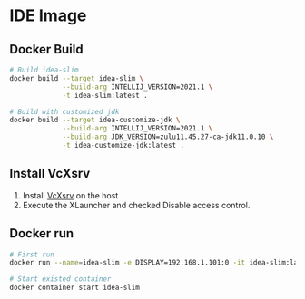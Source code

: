 # IDE Image

## Docker Build
```bash
# Build idea-slim
docker build --target idea-slim \
             --build-arg INTELLIJ_VERSION=2021.1 \
             -t idea-slim:latest .

# Build with customized jdk
docker build --target idea-customize-jdk \
             --build-arg INTELLIJ_VERSION=2021.1 \
             --build-arg JDK_VERSION=zulu11.45.27-ca-jdk11.0.10 \
             -t idea-customize-jdk:latest .
```
## Install VcXsrv
1. Install [VcXsrv](https://sourceforge.net/projects/vcxsrv/) on the host
2. Execute the XLauncher and checked Disable access control.

## Docker run
```bash
# First run
docker run --name=idea-slim -e DISPLAY=192.168.1.101:0 -it idea-slim:latest

# Start existed container
docker container start idea-slim
```